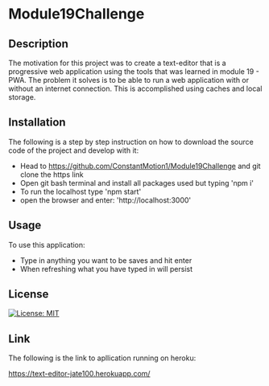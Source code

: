 # Module19Challenge

## Description

The motivation for this project was to create a text-editor that is a progressive web application using the tools that was learned in module 19 - PWA. The problem it solves is to be able to run a web application with or without an internet connection. This is accomplished using caches and local storage.

## Installation

The following is a step by step instruction on how to download the source code of the project and develop with it:

- Head to https://github.com/ConstantMotion1/Module19Challenge and git clone the https link
- Open git bash terminal and install all packages used but typing 'npm i'
- To run the localhost type 'npm start'
- open the browser and enter: 'http://localhost:3000'

## Usage

To use this application: 

- Type in anything you want to be saves and hit enter
- When refreshing what you have typed in will persist

## License

[![License: MIT](https://img.shields.io/badge/License-MIT-yellow.svg)](https://opensource.org/licenses/MIT)

## Link

The following is the link to apllication running on heroku:

https://text-editor-jate100.herokuapp.com/